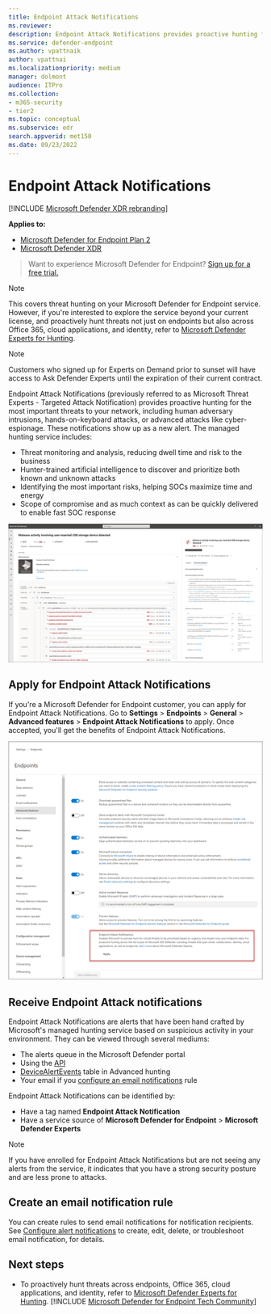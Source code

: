 ```yaml
---
title: Endpoint Attack Notifications
ms.reviewer:
description: Endpoint Attack Notifications provides proactive hunting for the most important threats to your network.
ms.service: defender-endpoint
ms.author: vpattnaik
author: vpattnai
ms.localizationpriority: medium
manager: dolmont
audience: ITPro
ms.collection: 
- m365-security
- tier2
ms.topic: conceptual
ms.subservice: edr
search.appverid: met150
ms.date: 09/23/2022
---
```


# Endpoint Attack Notifications

[!INCLUDE [Microsoft Defender XDR rebranding](../includes/microsoft-defender.md)]

**Applies to:**
- [Microsoft Defender for Endpoint Plan 2](https://go.microsoft.com/fwlink/p/?linkid=2154037)
- [Microsoft Defender XDR](https://go.microsoft.com/fwlink/?linkid=2118804)

> Want to experience Microsoft Defender for Endpoint? [Sign up for a free trial.](https://signup.microsoft.com/create-account/signup?products=7f379fee-c4f9-4278-b0a1-e4c8c2fcdf7e&ru=https://aka.ms/MDEp2OpenTrial?ocid=docs-wdatp-exposedapis-abovefoldlink)

> [!NOTE]
> This covers threat hunting on your Microsoft Defender for Endpoint service. However, if you're interested to explore the service beyond your current license, and proactively hunt threats not just on endpoints but also across Office 365, cloud applications, and identity, refer to [Microsoft Defender Experts for Hunting](/microsoft-365/security/defender/defender-experts-for-hunting).

> [!NOTE]
> Customers who signed up for Experts on Demand prior to sunset will have access to Ask Defender Experts until the expiration of their current contract.

Endpoint Attack Notifications (previously referred to as Microsoft Threat Experts - Targeted Attack Notification) provides proactive hunting for the most important threats to your network, including human adversary intrusions, hands-on-keyboard attacks, or advanced attacks like cyber-espionage. These notifications show up as a new alert. The managed hunting service includes:

- Threat monitoring and analysis, reducing dwell time and risk to the business
- Hunter-trained artificial intelligence to discover and prioritize both known and unknown attacks
- Identifying the most important risks, helping SOCs maximize time and energy
- Scope of compromise and as much context as can be quickly delivered to enable fast SOC response


![Screenshot of the Endpoint Attack Notifications alert](/defender/media/defender-endpoint/endpoint-attack-notification-alert.png)

## Apply for Endpoint Attack Notifications
If you're a Microsoft Defender for Endpoint customer, you can apply for Endpoint Attack Notifications. Go to **Settings** \> **Endpoints** \> **General** \> **Advanced features** \> **Endpoint Attack Notifications** to apply. Once accepted, you'll get the benefits of Endpoint Attack Notifications.

![How to enable Endpoint Attack Notifications in 365 Defender Portal](/defender/media/defender-endpoint/enable-endpoint-attack-notifications.png)

## Receive Endpoint Attack notifications
Endpoint Attack Notifications are alerts that have been hand crafted by Microsoft's managed hunting service based on suspicious activity in your environment. They can be viewed through several mediums:
- The alerts queue in the Microsoft Defender portal
- Using the [API](../../security/defender-endpoint/get-alerts.md)
- [DeviceAlertEvents](../../security/defender-endpoint/advanced-hunting-devicealertevents-table.md) table in Advanced hunting
- Your email if you [configure an email notifications](../../security/defender-endpoint/configure-vulnerability-email-notifications.md) rule

Endpoint Attack Notifications can be identified by:
- Have a tag named **Endpoint Attack Notification**
- Have a service source of **Microsoft Defender for Endpoint** \> **Microsoft Defender Experts**

> [!NOTE]
> If you have enrolled for Endpoint Attack Notifications but are not seeing any alerts from the service, it indicates that you have a strong security posture and are less prone to attacks.

## Create an email notification rule
You can create rules to send email notifications for notification recipients. See [Configure alert notifications](configure-email-notifications.md) to create, edit, delete, or troubleshoot email notification, for details.


## Next steps

- To proactively hunt threats across endpoints, Office 365, cloud applications, and identity, refer to [Microsoft Defender Experts for Hunting](/defender/defender-experts-for-hunting).
[!INCLUDE [Microsoft Defender for Endpoint Tech Community](../includes/defender-mde-techcommunity.md)]
